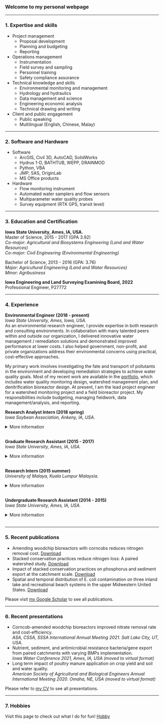 ### Welcome to my personal webpage

---

### 1. Expertise and skills
- Project management
   -  Proposal development
   -  Planning and budgeting
   -  Reporting
- Operations management
   - Instrumentation 
   - Field survey and sampling
   - Personnel training
   - Safety compliance assurance
- Technical knowledge and skills
   - Environmental monitoring and management
   - Hydrology and hydraulics 
   - Data management and science
   - Engineering economic analysis
   - Technical drawing and writing
- Client and public engagement
   - Public speaking
   - Multilingual (English, Chinese, Malay)

---

### 2. Software and Hardware
- Software
   - ArcGIS, Civil 3D, AutoCAD, SolidWorks
   - Hydrus 1-D, BATHTUB, WEPP, DRAINMOD
   - Python, VBA
   - JMP, SAS, OriginLab
   - MS Office products
- Hardware
  - Flow monitoring instrument
  - Automated water samplers and flow sensors
  - Multiparameter water quality probes
  - Survey equipment (RTK GPS, transit level)

---

### 3. Education and Certification
__Iowa State University, Ames, IA, USA.__ <br>
Master of Science, 2015 - 2017 (GPA 3.92) <br>
_Co-major: Agricultural and Biosystems Engineering (Land and Water Resources) <br>
Co-major: Civil Engineering (Environmental Engineering)_ <br> 

Bachelor of Science, 2013 - 2016 (GPA: 3.76) <br>
_Major: Agricultural Engineering (Land and Water Resources) <br>
Minor: Agribusiness_ <br> 

__Iowa Engineering and Land Surveying Examining Board, 2022__ <br>
Professional Engineer, P27772

---

### 4. Experience
__Environmental Engineer (2018 - present)__ <br>
_Iowa State University, Ames, Iowa, USA._ <br> 
As an environmental research engineer, I provide expertise in both research and consulting environments. In collaboration with many talented peers within and outside our organization, I delivered innovative water management / remediation solutions and demonstrated improved performance at lower costs. I also helped government, non-profit, and private organizations address their environmental concerns using practical, cost-effective approaches. <br> 

My primary work involves investigating the fate and transport of pollutants in the environment and developing remediation strategies to achieve water quality goals. Most of my recent work are available in the <a href="/pdf/Ji Yeow Law - Portfolio.pdf " target="_blank" rel="noopener noreferrer">portfolio</a>, which includes water quality monitoring design, watershed management plan, and denitrification bioreactor design. At present, I am the lead project engineer for a watershed monitoring project and a field bioreactor project. My responsibilities include budgeting, managing fieldwork, data management/analysis, and reporting. <br>



__Research Analyst Intern (2018 spring)__ <br>
_Iowa Soybean Association, Ankeny, IA, USA._ <br>
<details>
<summary>
More information
</summary>    
I used DRAINMOD and Hydrus 1-D hydrology models to estimate surface and subsurface nitrogen loading from four tile-drained agricultural landscapes in Iowa. I also built a hydraulic retention time model using MS Excel and VBA to compute flows and nitrogen load reductions of 11 denitrification bioreactors across Iowa.
</details> <br>
   
__Graduate Research Assistant (2015 - 2017)__ <br>
_Iowa State University, Ames, IA, USA._ <br>
<details>
<summary>
More information
</summary> 
I led the R&D of electrically stimulated denitrification bioreactors, and successfully demonstrated improved bioreactor performance in feasibilities studies. I was responsible for the design, construction, operation, maintenance, and sampling of the bioreactors. I also conducted statistical and engineering economic analysis to compare the performance and cost-efficiency of modified vs. conventional bioreactors. The success of this work led to two peer-reviewed publications.
</details> <br>

__Research Intern (2015 summer)__ <br>
_University of Malaya, Kuala Lumpur Malaysia._ <br>
<details>
<summary>
More information
</summary> 
I assisted investigating the efficiency of the enhanced biological phosphorus removal (EBPR) process in municipal wastewater treatment under tropical-temperature conditions. I performed routine maintenance, sampling, and chemical analyses on sequencing batch bioreactors. I also delivered a literature review report on extended aeration wastewater treatments systems.
</details> <br>
                
__Undergraduate Research Assistant (2014 - 2015)__ <br>
_Iowa State University, Ames, IA, USA._ <br>
<details>
<summary>
More information
</summary> 
When working in the Soil Physics Lab and Water Quality Research Lab, I assisted studies focusing on soil and water quality research. Specifically, I  conducted soil and water sampling in the field, and performed chemical, biological, and physical analyses of soil/water samples in the laboratory. I also supported field construction, maintenance, and sampling for field-scale denitrification bioreactors.
</details> <br>

---

### 5. Recent publications
-	Amending woodchip bioreactors with corncobs reduces nitrogen removal cost. <a href="https://doi.org/10.1016/j.jenvman.2022.117135" target="_blank" rel="noopener noreferrer">Download</a> <br>
-	Stacked conservation practices reduce nitrogen loss: A paired watershed study. <a href="https://doi.org/10.1016/j.jenvman.2021.114053" target="_blank" rel="noopener noreferrer">Download</a> <br>
-	Impact of stacked conservation practices on phosphorus and sediment export at the catchment scale. <a href="https://doi.org/10.1002/jeq2.20140" target="_blank" rel="noopener noreferrer">Download</a> <br>
-	Spatial and temporal distribution of E. coli contamination on three inland lake and recreational beach systems in the upper Midwestern United States. <a href="https://doi.org/10.1016/j.scitotenv.2020.137846" target="_blank" rel="noopener noreferrer">Download</a> <br>


Please visit <a href="https://scholar.google.com/citations?hl=en&user=WJfo4p8AAAAJ" target="_blank" rel="noopener noreferrer">my Google Scholar</a> to see all publications.

---

### 6. Recent presentations
-	Corncob-amended woodchip bioreactors improved nitrate removal rate and cost-efficiency. <br> 
_ASA, CSSA, SSSA International Annual Meeting 2021. Salt Lake City, UT, USA._ <br>
-	Nutrient, sediment, and antimicrobial resistance bacteria/gene export from paired catchments with varying BMPs implementation. <br>
_Iowa Water Conference 2021, Ames, IA, USA (moved to virtual format)_ <br>
-	Long term impact of poultry manure application on crop yield and soil and water quality. <br>
_American Society of Agricultural and Biological Engineers Annual International Meeting 2020. Omaha, NE, USA (moved to virtual format)_ <br>


Please refer to <a href="/pdf/Ji Yeow Law - CV.pdf " target="_blank" rel="noopener noreferrer">my CV</a> to see all presentations.

---

### 7. Hobbies
Visit this page to check out what I do for fun!
<a href="https://jiyeow.github.io/hobby.md" target="_blank" rel="noopener noreferrer">Hobby</a>

